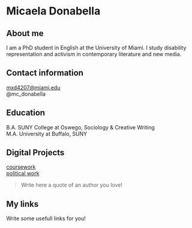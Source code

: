 # Micaela Donabella

## About me 
I am a PhD student in English at the University of Miami. I study disability representation and activism in contemporary literature and new media.

## Contact information
mxd4207@miami.edu
<br>@mc_donabella

## Education 

B.A. SUNY College at Oswego, Sociology & Creative Writing
<br>M.A. University at Buffalo, SUNY

## Digital Projects 

[coursework](mdonabella.github.io)
<br>[political work](www.grovedems.org)


> Write here a quote of an author you love! 

## My links 

Write some usefull links for you! 
